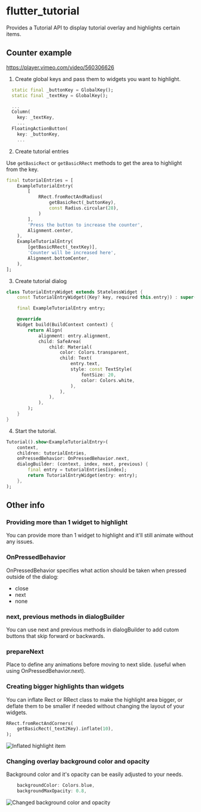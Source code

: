 # flutter_tutorial

Provides a Tutorial API to display tutorial overlay and highlights certain items.

## Counter example

https://player.vimeo.com/video/560306626

1. Create global keys and pass them to widgets you want to highlight.

```dart
  static final _buttonKey = GlobalKey();
  static final _textKey = GlobalKey();

  ...
  Column(
    key: _textKey,
    ...
  FloatingActionButton(
    key: _buttonKey,
    ...
```

2. Create tutorial entries

Use `getBasicRect` or `getBasicRRect` methods to get the area to highlight from the key.

```dart
final tutorialEntries = [
    ExampleTutorialEntry(
        [
            RRect.fromRectAndRadius(
                getBasicRect(_buttonKey),
                const Radius.circular(28),
            )
        ],
        'Press the button to increase the counter',
        Alignment.center,
    ),
    ExampleTutorialEntry(
        [getBasicRRect(_textKey)],
        'Counter will be increased here',
        Alignment.bottomCenter,
    ),
];
```

3. Create tutorial dialog

```dart
class TutorialEntryWidget extends StatelessWidget {
    const TutorialEntryWidget({Key? key, required this.entry}) : super(key: key);

    final ExampleTutorialEntry entry;

    @override
    Widget build(BuildContext context) {
        return Align(
            alignment: entry.alignment,
            child: SafeArea(
                child: Material(
                    color: Colors.transparent,
                    child: Text(
                        entry.text,
                        style: const TextStyle(
                            fontSize: 20,
                            color: Colors.white,
                        ),
                    ),
                ),
            ),
        );
    }
}
```

4. Start the tutorial.

```dart
Tutorial().show<ExampleTutorialEntry>(
    context,
    children: tutorialEntries,
    onPressedBehavior: OnPressedBehavior.next,
    dialogBuilder: (context, index, next, previous) {
        final entry = tutorialEntries[index];
        return TutorialEntryWidget(entry: entry);
    },
);
```

## Other info

### Providing more than 1 widget to highlight

You can provide more than 1 widget to highlight and it'll still animate without any issues.

### OnPressedBehavior

OnPressedBehavior specifies what action should be taken when pressed outside of the dialog:

- close
- next
- none

### next, previous methods in dialogBuilder

You can use next and previous methods in dialogBuilder to add cutom buttons that skip forward or backwards.

### prepareNext

Place to define any animations before moving to next slide. (useful when using OnPressedBehavior.next).

### Creating bigger highlights than widgets

You can inflate Rect or RRect class to make the highlight area bigger, or deflate them to be smaller if needed without changing the layout of your widgets.

```dart
RRect.fromRectAndCorners(
    getBasicRect(_text2Key).inflate(10),
);
```

![Inflated highlight item](assets/inflated_highlight_item.png)

### Changing overlay background color and opacity

Background color and it's opacity can be easily adjusted to your needs.

```dart
    backgroundColor: Colors.blue,
    backgroundMaxOpacity: 0.8,
```

![Changed background color and opacity](assets/change_opacity_color.png)
